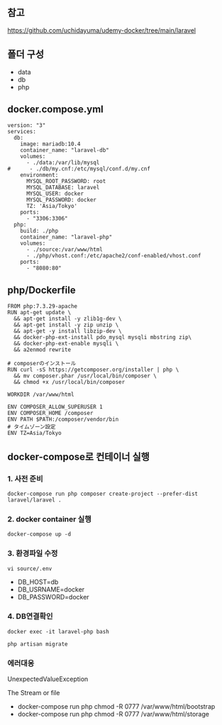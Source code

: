 ## 참고

https://github.com/uchidayuma/udemy-docker/tree/main/laravel

## 폴더 구성

+ data
+ db
+ php

## docker.compose.yml

```
version: "3"
services:
  db:
    image: mariadb:10.4
    container_name: "laravel-db"
    volumes:
      - ./data:/var/lib/mysql
#      - ./db/my.cnf:/etc/mysql/conf.d/my.cnf
    environment:
      MYSQL_ROOT_PASSWORD: root
      MYSQL_DATABASE: laravel
      MYSQL_USER: docker
      MYSQL_PASSWORD: docker
      TZ: 'Asia/Tokyo'
    ports:
      - "3306:3306"
  php:
    build: ./php
    container_name: "laravel-php"
    volumes:
      - ./source:/var/www/html
      - ./php/vhost.conf:/etc/apache2/conf-enabled/vhost.conf
    ports:
      - "8080:80"
```

## php/Dockerfile

```
FROM php:7.3.29-apache
RUN apt-get update \
  && apt-get install -y zlib1g-dev \
  && apt-get install -y zip unzip \
  && apt-get -y install libzip-dev \
  && docker-php-ext-install pdo_mysql mysqli mbstring zip\
  && docker-php-ext-enable mysqli \
  && a2enmod rewrite

# composerのインストール
RUN curl -sS https://getcomposer.org/installer | php \
  && mv composer.phar /usr/local/bin/composer \
  && chmod +x /usr/local/bin/composer

WORKDIR /var/www/html

ENV COMPOSER_ALLOW_SUPERUSER 1
ENV COMPOSER_HOME /composer
ENV PATH $PATH:/composer/vendor/bin
# タイムゾーン設定
ENV TZ=Asia/Tokyo

```

## docker-compose로 컨테이너 실행
### 1. 사전 준비
```   
docker-compose run php composer create-project --prefer-dist laravel/laravel .
```

### 2. docker container 실행
```
docker-compose up -d
```

### 3. 환경파일 수정 
```
vi source/.env
```
+ DB_HOST=db
+ DB_USRNAME=docker
+ DB_PASSWORD=docker

### 4. DB연결확인
```
docker exec -it laravel-php bash
```
```
php artisan migrate
```

### 에러대응

UnexpectedValueException

The Stream or file

+ docker-compose run php chmod -R 0777 /var/www/html/bootstrap
+ docker-compose run php chmod -R 0777 /var/www/html/storage
